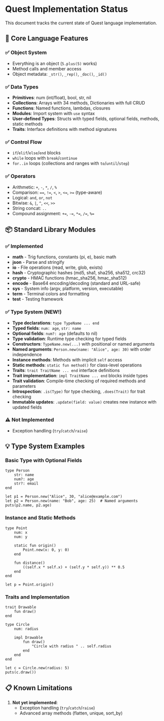 # Quest Implementation Status

This document tracks the current state of Quest language implementation.

## 🎯 Core Language Features

### ✅ Object System
- Everything is an object (`5.plus(5)` works)
- Method calls and member access
- Object metadata: `_str()`, `_rep()`, `_doc()`, `_id()`

### ✅ Data Types
- **Primitives**: num (int/float), bool, str, nil
- **Collections**: Arrays with 34 methods, Dictionaries with full CRUD
- **Functions**: Named functions, lambdas, closures
- **Modules**: Import system with `use` syntax
- **User-defined Types**: Structs with typed fields, optional fields, methods, static methods
- **Traits**: Interface definitions with method signatures

### ✅ Control Flow
- `if`/`elif`/`else`/`end` blocks
- `while` loops with `break`/`continue`
- `for..in` loops (collections and ranges with `to`/`until`/`step`)

### ✅ Operators
- Arithmetic: `+`, `-`, `*`, `/`, `%`
- Comparison: `==`, `!=`, `<`, `>`, `<=`, `>=` (type-aware)
- Logical: `and`, `or`, `not`
- Bitwise: `&`, `|`, `^`, `<<`, `>>`
- String concat: `..`
- Compound assignment: `+=`, `-=`, `*=`, `/=`, `%=`

## 📦 Standard Library Modules

### ✅ Implemented
- **math** - Trig functions, constants (pi, e), basic math
- **json** - Parse and stringify
- **io** - File operations (read, write, glob, exists)
- **hash** - Cryptographic hashes (md5, sha1, sha256, sha512, crc32)
- **crypto** - HMAC functions (hmac_sha256, hmac_sha512)
- **encode** - Base64 encoding/decoding (standard and URL-safe)
- **sys** - System info (argv, platform, version, executable)
- **term** - Terminal colors and formatting
- **test** - Testing framework

### ✅ Type System (NEW!)
- **Type declarations**: `type TypeName ... end`
- **Typed fields**: `num: age`, `str: name`
- **Optional fields**: `num?: age` (defaults to nil)
- **Type validation**: Runtime type checking for typed fields
- **Constructors**: `TypeName.new(...)` with positional or named arguments
- **Named arguments**: `Person.new(name: "Alice", age: 30)` with order independence
- **Instance methods**: Methods with implicit `self` access
- **Static methods**: `static fun method()` for class-level operations
- **Traits**: `trait TraitName ... end` interface definitions
- **Trait implementation**: `impl TraitName ... end` blocks inside types
- **Trait validation**: Compile-time checking of required methods and parameters
- **Introspection**: `.is(Type)` for type checking, `.does(Trait)` for trait checking
- **Immutable updates**: `.update(field: value)` creates new instance with updated fields

### ⚠️ Not Implemented
- Exception handling (`try`/`catch`/`raise`)

## 💡 Type System Examples

### Basic Type with Optional Fields
```quest
type Person
    str: name
    num?: age
    str?: email
end

let p1 = Person.new("Alice", 30, "alice@example.com")
let p2 = Person.new(name: "Bob", age: 25)  # Named arguments
puts(p2.name, p2.age)
```

### Instance and Static Methods
```quest
type Point
    num: x
    num: y

    static fun origin()
        Point.new(x: 0, y: 0)
    end

    fun distance()
        ((self.x * self.x) + (self.y * self.y)) ** 0.5
    end
end

let p = Point.origin()
```

### Traits and Implementation
```quest
trait Drawable
    fun draw()
end

type Circle
    num: radius

    impl Drawable
        fun draw()
            "Circle with radius " .. self.radius
        end
    end
end

let c = Circle.new(radius: 5)
puts(c.draw())
```

## 📋 Known Limitations

1. **Not yet implemented**:
   - Exception handling (`try`/`catch`/`raise`)
   - Advanced array methods (flatten, unique, sort_by)